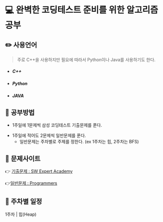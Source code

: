 # :computer: 완벽한 코딩테스트 준비를 위한 알고리즘 공부

## :pencil2:  사용언어
> 주로 C++을 사용하지만 필요에 따라서 Python이나 Java를 사용하기도 한다.
+ ##### C++
* ##### Python
- ##### JAVA

## :blue_book:  공부방법
+ 1주일에 1문제씩 삼성 코딩테스트 기출문제를 푼다.
* 1주일에 적어도 2문제씩 일반문제를 푼다. 
  - 일반문제는 주차별로 주제를 정한다. (ex 1주차는 힙, 2주차는 BFS)

## :green_book:  문제사이트
:point_right: [기출문제 : SW Expert Academy](https://swexpertacademy.com/main/userpage/code/userProblemBoxDetail.do?probBoxId=AV5Po0AqAPwDFAUq&leftPage=1&curPage=userpage&userId=SWEAC&&&&)

:point_right:[일반문제 : Programmers](https://programmers.co.kr/learn/challenges)


## :orange_book:  주차별 일정
1주차 | 힙(Heap)




